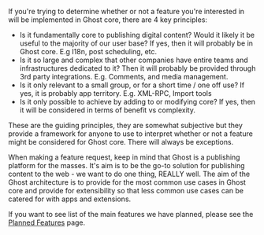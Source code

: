 If you're trying to determine whether or not a feature you're interested in will be implemented in Ghost core, there are 4 key principles:

- Is it fundamentally core to publishing digital content? Would it likely it be useful to the majority of our user base? If yes, then it will probably be in Ghost core. E.g I18n, post scheduling, etc.
- Is it so large and complex that other companies have entire teams and infrastructures dedicated to it? Then it will probably be provided through 3rd party integrations. E.g. Comments, and media management.
- Is it only relevant to a small group, or for a short time / one off use? If yes, it is probably app territory. E.g. XML-RPC, Import tools
- Is it only possible to achieve by adding to or modifying core? If yes, then it will be considered in terms of benefit vs complexity.

These are the guiding principles, they are somewhat subjective but they provide a framework for anyone to use to interpret whether or not a feature might be considered for Ghost core. There will always be exceptions.

When making a feature request, keep in mind that Ghost is a publishing platform for the masses. It's aim is to be the go-to solution for publishing content to the web - we want to do one thing, REALLY well. The aim of the Ghost architecture is to provide for the most common use cases in Ghost core and provide for extensibility so that less common use cases can be catered for with apps and extensions.

If you want to see list of the main features we have planned, please see the [Planned Features](/Planned-Features) page.